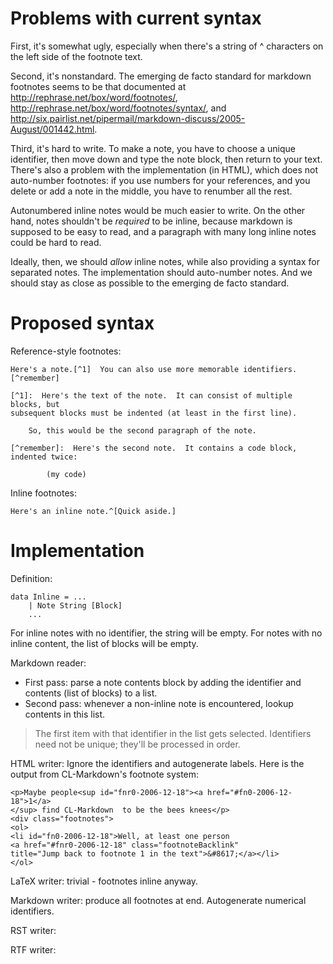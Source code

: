 # Problems with current syntax #

First, it's somewhat ugly, especially when there's a string of ^ characters on the left
side of the footnote text.

Second, it's nonstandard.  The emerging de facto standard for markdown footnotes seems to
be that documented at http://rephrase.net/box/word/footnotes/,
http://rephrase.net/box/word/footnotes/syntax/, and
http://six.pairlist.net/pipermail/markdown-discuss/2005-August/001442.html.

Third, it's hard to write.  To make a note, you have to choose a unique identifier, then
move down and type the note block, then return to your text.  There's also a problem with
the implementation (in HTML), which does not auto-number footnotes:  if you use numbers
for your references, and you delete or add a note in the middle, you have to renumber all
the rest.

Autonumbered inline notes would be much easier to write.  On the other hand, notes
shouldn't be _required_ to be inline, because markdown is supposed to be easy to read, and
a paragraph with many long inline notes could be hard to read.

Ideally, then, we should _allow_ inline notes, while also providing a syntax for separated
notes.  The implementation should auto-number notes.  And we should stay as close as
possible to the emerging de facto standard.

# Proposed syntax #

Reference-style footnotes:

```
Here's a note.[^1]  You can also use more memorable identifiers.[^remember]

[^1]:  Here's the text of the note.  It can consist of multiple blocks, but
subsequent blocks must be indented (at least in the first line).

    So, this would be the second paragraph of the note.

[^remember]:  Here's the second note.  It contains a code block, indented twice:

        (my code)
```

Inline footnotes:

```
Here's an inline note.^[Quick aside.]
```

# Implementation #

Definition:

```
data Inline = ...
    | Note String [Block]
    ...
```

For inline notes with no identifier, the string will be empty.  For notes with no inline
content, the list of blocks will be empty.

Markdown reader:

  * First pass:  parse a note contents block by adding the identifier and contents (list
of blocks) to a list.
  * Second pass: whenever a non-inline note is encountered, lookup contents in this list.
> The first item with that identifier in the list gets selected.  Identifiers need not be
unique; they'll be processed in order.

HTML writer:  Ignore the identifiers and autogenerate labels.  Here is the output from
CL-Markdown's footnote system:

```
<p>Maybe people<sup id="fnr0-2006-12-18"><a href="#fn0-2006-12-18">1</a>
</sup> find CL-Markdown  to be the bees knees</p>
<div class="footnotes">
<ol>
<li id="fn0-2006-12-18">Well, at least one person
<a href="#fnr0-2006-12-18" class="footnoteBacklink"
title="Jump back to footnote 1 in the text">&#8617;</a></li>
</ol>
```

LaTeX writer:  trivial - footnotes inline anyway.

Markdown writer:  produce all footnotes at end.  Autogenerate numerical identifiers.

RST writer:

RTF writer: